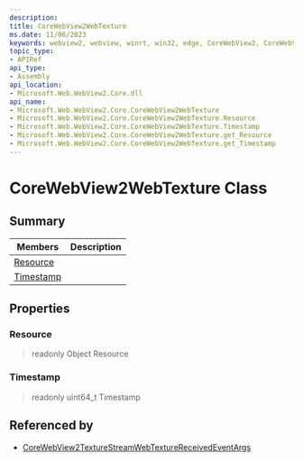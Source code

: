 ```yaml
---
description: 
title: CoreWebView2WebTexture
ms.date: 11/06/2023
keywords: webview2, webview, winrt, win32, edge, CoreWebView2, CoreWebView2Controller, browser control, edge html, CoreWebView2WebTexture
topic_type:
- APIRef
api_type:
- Assembly
api_location:
- Microsoft.Web.WebView2.Core.dll
api_name:
- Microsoft.Web.WebView2.Core.CoreWebView2WebTexture
- Microsoft.Web.WebView2.Core.CoreWebView2WebTexture.Resource
- Microsoft.Web.WebView2.Core.CoreWebView2WebTexture.Timestamp
- Microsoft.Web.WebView2.Core.CoreWebView2WebTexture.get_Resource
- Microsoft.Web.WebView2.Core.CoreWebView2WebTexture.get_Timestamp
---
```


# CoreWebView2WebTexture Class



## Summary

Members|Description
--|--
[Resource](#resource) | 
[Timestamp](#timestamp) | 

## Properties

### Resource

> readonly  Object Resource

### Timestamp

> readonly  uint64_t Timestamp






## Referenced by

- [CoreWebView2TextureStreamWebTextureReceivedEventArgs](corewebview2texturestreamwebtexturereceivedeventargs.md)
